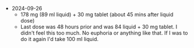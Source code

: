 - 2024-09-26
	- 178 mg (89 ml liquid) + 30 mg tablet (about 45 mins after liquid dose)
	- Last dose was 48 hours prior and was 84 liquid + 30 mg tablet. I didn't feel this too much. No euphoria or anything like that. If I was to do it again I'd take 100 ml liquid.